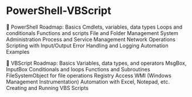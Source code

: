# PowerShell-VBScript

🔹 PowerShell Roadmap:
Basics
Cmdlets, variables, data types
Loops and conditionals
Functions and scripts
File and Folder Management
System Administration
Process and Service Management
Network Operations
Scripting with Input/Output
Error Handling and Logging
Automation Examples

🔹 VBScript Roadmap:
Basics
Variables, data types, and operators
MsgBox, InputBox
Conditionals and loops
Functions and Subroutines
FileSystemObject for file operations
Registry Access
WMI (Windows Management Instrumentation)
Automation with Excel, Notepad, etc.
Creating and Running VBS Scripts
